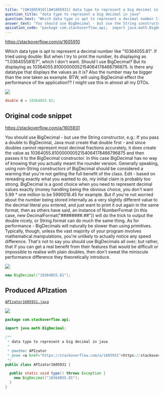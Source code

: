 ```yaml
---
title: "[Q#1605910][A#1605931] data type to represent a big decimal in java"
question_title: "data type to represent a big decimal in java"
question_text: "Which data type is apt to represent a decimal number like \"10364055.81\". If tried using double: But when I try to print the number, its displaying as \"1.036405581E7\", which I don't want. Should I use BigDecimal? But its displaying as 10364055.81000000052154064178466796875. Is there any datatype that displays the values as it is? Also the number may be bigger than the one taken as example. BTW, will using BigDecimal effect the performance of the application?? I might use this in almost all my DTOs."
answer_text: "You should use BigDecimal - but use the String constructor, e.g.: If you pass a double to BigDecimal, Java must create that double first - and since doubles cannot represent most decimal fractions accurately, it does create the value as 10364055.81000000052154064178466796875 and then passes it to the BigDecimal constructor.  In this case BigDecimal has no way of knowing that you actually meant the rounder version. Generally speaking, using non-String constructors of BigDecimal should be considered a warning that you're not getting the full benefit of the class. Edit - based on rereading exactly what you wanted to do, my initial claim is probably too strong.  BigDecimal is a good choice when you need to represent decimal values exactly (money handling being the obvious choice, you don't want 5.99 * one million to be 5990016.45 for example. But if you're not worried about the number being stored internally as a very slightly different value to the decimal literal you entered, and just want to print it out again in the same format, then as others have said, an instance of NumberFormat (in this case, new DecimalFormat(\"########.##\")) will do the trick to output the double nicely, or String.format can do much the same thing. As for performance - BigDecimals will naturally be slower than using primitives.  Typically, though, unless the vast majority of your program involves mathematical manipulations, you're unlikely to actually notice any speed difference.  That's not to say you should use BigDecimals all over; but rather, that if you can get a real benefit from their features that would be difficult or impossible to realise with plain doubles, then don't sweat the miniscule performance difference they theoretically introduce."
apization_code: "package com.stackoverflow.api;  import java.math.BigDecimal;  /**  * data type to represent a big decimal in java  *  * @author APIzator  * @see <a href=\"https://stackoverflow.com/a/1605931\">https://stackoverflow.com/a/1605931</a>  */ public class APIzator1605931 {    public static void type() throws Exception {     new BigDecimal(\"10364055.81\");   } }"
---
```


https://stackoverflow.com/q/1605910

Which data type is apt to represent a decimal number like &quot;10364055.81&quot;.
If tried using double:
But when I try to print the number, its displaying as &quot;1.036405581E7&quot;, which I don&#x27;t want.
Should I use BigDecimal? But its displaying as 10364055.81000000052154064178466796875.
Is there any datatype that displays the values as it is? Also the number may be bigger than the one taken as example.
BTW, will using BigDecimal effect the performance of the application?? I might use this in almost all my DTOs.


<div class="code-logo"><img src="/stackoverflow.png" /></div>

```java
double d = 10364055.81;
```


## Original code snippet

https://stackoverflow.com/a/1605931

You should use BigDecimal - but use the String constructor, e.g.:
If you pass a double to BigDecimal, Java must create that double first - and since doubles cannot represent most decimal fractions accurately, it does create the value as 10364055.81000000052154064178466796875 and then passes it to the BigDecimal constructor.  In this case BigDecimal has no way of knowing that you actually meant the rounder version.
Generally speaking, using non-String constructors of BigDecimal should be considered a warning that you&#x27;re not getting the full benefit of the class.
Edit - based on rereading exactly what you wanted to do, my initial claim is probably too strong.  BigDecimal is a good choice when you need to represent decimal values exactly (money handling being the obvious choice, you don&#x27;t want 5.99 * one million to be 5990016.45 for example.
But if you&#x27;re not worried about the number being stored internally as a very slightly different value to the decimal literal you entered, and just want to print it out again in the same format, then as others have said, an instance of NumberFormat (in this case, new DecimalFormat(&quot;########.##&quot;)) will do the trick to output the double nicely, or String.format can do much the same thing.
As for performance - BigDecimals will naturally be slower than using primitives.  Typically, though, unless the vast majority of your program involves mathematical manipulations, you&#x27;re unlikely to actually notice any speed difference.  That&#x27;s not to say you should use BigDecimals all over; but rather, that if you can get a real benefit from their features that would be difficult or impossible to realise with plain doubles, then don&#x27;t sweat the miniscule performance difference they theoretically introduce.

<div class="code-logo"><img src="/stackoverflow.png" /></div>

```java
new BigDecimal("10364055.81");
```

## Produced APIzation

[`APIzator1605931.java`](https://github.com/pasqualesalza/apization-temp/raw/main/data/search/APIzator1605931.java)

<div class="code-logo"><img src="/apizator.png" /></div>

```java
package com.stackoverflow.api;

import java.math.BigDecimal;

/**
 * data type to represent a big decimal in java
 *
 * @author APIzator
 * @see <a href="https://stackoverflow.com/a/1605931">https://stackoverflow.com/a/1605931</a>
 */
public class APIzator1605931 {

  public static void type() throws Exception {
    new BigDecimal("10364055.81");
  }
}

```